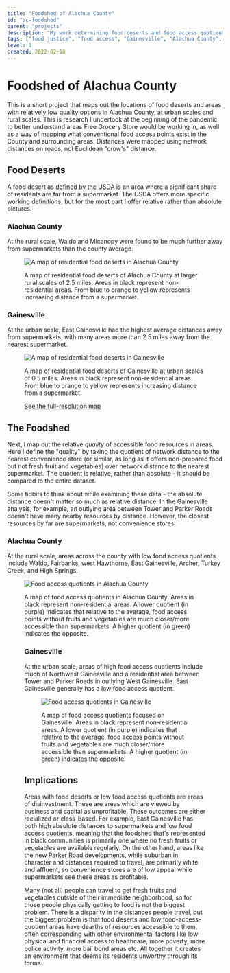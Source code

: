 ```yaml
---
title: "Foodshed of Alachua County"
id: "ac-foodshed"
parent: "projects"
description: "My work determining food deserts and food access quotients of Alachua County and spatialized outcomes"
tags: ["food justice", "food access", "Gainesville", "Alachua County", "food desert", "food access quotient"]
level: 1
created: 2022-02-10
---
```


# Foodshed of Alachua County

This is a short project that maps out the locations of food deserts and areas with relatively low quality options in Alachua County, at urban scales and rural scales. This is research I undertook at the beginning of the pandemic to better understand areas Free Grocery Store would be working in, as well as a way of mapping what conventional food access points exist in the County and surrounding areas. Distances were mapped using network distances on roads, not Euclidean "crow's" distance.

## Food Deserts

A food desert as [defined by the USDA](https://www.ers.usda.gov/data-products/food-access-research-atlas/documentation/) is an area where a significant share of residents are far from a supermarket. The USDA offers more specific working definitions, but for the most part I offer relative rather than absolute pictures.

### Alachua County

At the rural scale, Waldo and Micanopy were found to be much further away from supermarkets than the county average.

<figure>
    <img src="/media/alachua_food-deserts.png" alt="A map of residential food deserts in Alachua County">
    <figcaption>
        <p>A map of residential food deserts of Alachua County at larger rural scales of 2.5 miles. Areas in black represent non-residential areas. From blue to orange to yellow represents increasing distance from a supermarket.</p>
    </figcaption>
</figure>

### Gainesville

At the urban scale, East Gainesville had the highest average distances away from supermarkets, with many areas more than 2.5 miles away from the nearest supermarket.

<figure>
    <img src="/media/gainesville_food-deserts.png" alt="A map of residential food deserts in Gainesville">
    <figcaption>
        <p>A map of residential food deserts of Gainesville at urban scales of 0.5 miles. Areas in black represent non-residential areas. From blue to orange to yellow represents increasing distance from a supermarket.</p>
        <a href="media/gainesville_food-deserts.png">See the full-resolution map</a>
    </figcaption>
</figure>

## The Foodshed

Next, I map out the relative *quality* of accessible food resources in areas. Here I define the "quality" by taking the quotient of network distance to the nearest convenience store (or similar, as long as it offers non-prepared food but not fresh fruit and vegetables) over network distance to the nearest supermarket. The quotient is relative, rather than absolute - it should be compared to the entire dataset.

Some tidbits to think about while examining these data - the absolute distance doesn't matter so much as relative distance. In the Gainesville analysis, for example, an outlying area between Tower and Parker Roads doesn't have many nearby resources by distance. However, the closest resources by far are supermarkets, not convenience stores.

### Alachua County

At the rural scale, areas across the county with low food access quotients include Waldo, Fairbanks, west Hawthorne, East Gainesville, Archer, Turkey Creek, and High Springs.

<figure>
    <img src="/media/alachua_food-access-quotient.png" alt="Food access quotients in Alachua County">
    <figcaption>
        <p>A map of food access quotients in Alachua County. Areas in black represent non-residential areas. A lower quotient (in purple) indicates that relative to the average, food access points without fruits and vegetables are much closer/more accessible than supermarkets. A higher quotient (in green) indicates the opposite.</p>
    </figcaption>

### Gainesville

At the urban scale, areas of high food access quotients include much of Northwest Gainesville and a residential area between Tower and Parker Roads in outlying West Gainesville. East Gainesville generally has a low food access quotient.

<figure>
    <img src="/media/gainesvlle_food-access-quotient.png" alt="Food access quotients in Gainesville">
    <figcaption>
        <p>A map of food access quotients focused on Gainesville. Areas in black represent non-residential areas. A lower quotient (in purple) indicates that relative to the average, food access points without fruits and vegetables are much closer/more accessible than supermarkets. A higher quotient (in green) indicates the opposite.</p>
    </figcaption>
</figure>

## Implications

Areas with food deserts or low food access quotients are areas of disinvestment. These are areas which are viewed by business and capital as unprofitable. These outcomes are either racialized or class-based. For example, East Gainesville has both high absolute distances to supermarkets and low food access quotients, meaning that the foodshed that's represented in black communities is primarily one where no fresh fruits or vegetables are available regularly. On the other hand, areas like the new Parker Road developments, while suburban in character and distances required to travel, are primarily white and affluent, so convenience stores are of low appeal while supermarkets see these areas as profitable.

Many (not all) people can travel to get fresh fruits and vegetables outside of their immediate neighborhood, so for those people physically getting to food is not the biggest problem. There is a disparity in the distances people travel, but the biggest problem is that food deserts and low food-access-quotient areas have dearths of resources accessible to them, often corresponding with other environmental factors like low physical and financial access to healthcare, more poverty, more police activity, more bail bond areas etc. All together it creates an environment that deems its residents unworthy through its forms. 